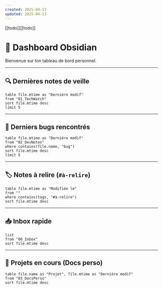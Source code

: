 ```yaml
---
created: 2025-04-13
updated: 2025-04-13
---
```

[[todo]][[todo]]
# 🧭 Dashboard Obsidian

Bienvenue sur ton tableau de bord personnel.

---

## 🔍 Dernières notes de veille

```dataview
table file.mtime as "Dernière modif"
from "01_TechWatch"
sort file.mtime desc
limit 5
```

---

## 🐛 Derniers bugs rencontrés

```dataview
table file.mtime as "Dernière modif"
from "02_DevNotes"
where contains(file.name, "bug")
sort file.mtime desc
limit 5
```

---

## 🏷️ Notes à relire (`#à-relire`)

```dataview
table file.mtime as "Modifiée le"
from ""
where contains(tags, "#à-relire")
sort file.mtime desc
```

---

## 📥 Inbox rapide

```dataview
list
from "00_Inbox"
sort file.mtime desc
```

---

## 📌 Projets en cours (Docs perso)

```dataview
table file.name as "Projet", file.mtime as "Dernière modif"
from "03_DocsPerso"
sort file.mtime desc
```
